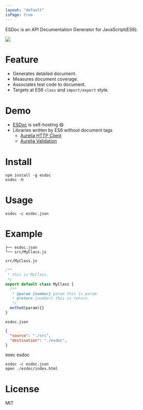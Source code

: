 ```yaml
---
layout: "default"
isPage: true
---
```


ESDoc is an API Documentation Generator for JavaScript(ES6).

<img class="screen-shot" src="./image/top.png">

# Feature
- Generates detailed document.
- Measures document coverage.
- Associates test code to document.
- Targets at ES6 ``class`` and ``import/export`` style.

# Demo
- [ESDoc](https://esdoc.org/esdoc) is self-hosting &#x1F604;
- Libraries written by ES6 without document tags
  - [Aurelia HTTP Client](https://esdoc.org/demo/aurelia-http-client/esdoc)
  - [Aurelia Validation](https://esdoc.org/demo/aurelia-validation/esdoc)

# Install

```
npm install -g esdoc
esdoc -h
```

# Usage

```
esdoc -c esdoc.json
```

# Example
```
├── esdoc.json
└── src/MyClass.js
```

``src/MyClass.js``

```javascript
/**
 * this is MyClass.
 */
export default class MyClass {
  /**
   * @param {number} param this is param.
   * @return {number} this is return.
   */
  method(param){}
}
```

``esdoc.json``

```json
{
  "source": "./src",
  "destination": "./esdoc",
}
```

exec esdoc

```
esdoc -c esdoc.json
open ./esdoc/index.html
```

# License
MIT

